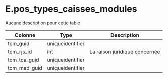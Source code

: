 # E.pos_types_caisses_modules

Aucune description pour cette table

Colonne|Type|Description
---|---|---
tcm_guid|uniqueidentifier|
tcm_rjs_id|int|La raison juridique concernée 
tcm_tca_guid|uniqueidentifier|
tcm_mad_guid|uniqueidentifier|
